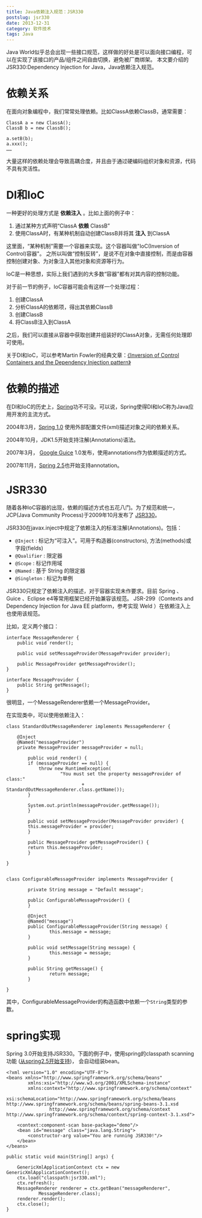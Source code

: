 ```yaml
---
title: Java依赖注入规范：JSR330
postslug: jsr330
date: 2013-12-31
category: 软件技术
tags: Java
---
```


Java World似乎总会出现一些接口规范，这样做的好处是可以面向接口编程，可以在实现了该接口的产品/组件之间自由切换，避免被厂商绑架。 本文要介绍的JSR330:Dependency Injection for Java，Java依赖注入规范。

<!-- more -->

# 依赖关系
在面向对象编程中，我们常常处理依赖。比如ClassA依赖ClassB，通常需要：

```
ClassA a = new ClassA();
ClassB b = new ClassB();

a.setB(b);
a.xxx();
……
```

大量这样的依赖处理会导致高耦合度，并且由于通过硬编码组织对象和资源，代码不具有灵活性。

# DI和IoC

一种更好的处理方式是 **依赖注入** 。比如上面的例子中：

1. 通过某种方式声明“ClassA **依赖** ClassB”
2. 使用ClassA时，有某种机制自动创建ClassB并将其 **注入** 到ClassA

这里面，“某种机制”需要一个容器来实现。这个容器叫做"IoC(Inversion of Control)容器"。
之所以叫做“控制反转”，是说不在对象中直接控制，而是由容器控制创建对象、为对象注入其他对象和资源等行为。

IoC是一种思想，实际上我们遇到的大多数“容器”都有对其内容的控制功能。

对于前一节的例子，IoC容器可能会有这样一个处理过程：

1. 创建ClassA
2. 分析ClassA的依赖项，得出其依赖ClassB
3. 创建ClassB
4. 将ClassB注入到ClassA

之后，我们可以直接从容器中获取创建并组装好的ClassA对象，无需任何处理即可使用。

关于DI和IoC，可以参考Martin Fowler的经典文章：[《Inversion of Control Containers and the Dependency Injection pattern》](http://www.martinfowler.com/articles/injection.html)


# 依赖的描述

在DI和IoC的历史上，[Spring](http://spring.io/)功不可没。可以说，Spring使得DI和IoC称为Java应用开发的主流方式。

2004年3月，[Spring 1.0](https://spring.io/blog/2004/03/24/spring-framework-1-0-final-released)
使用外部配置文件(xml)描述对象之间的依赖关系。

2004年10月，JDK1.5开始支持注解(Annotations)语法。

2007年3月， [Google Guice](https://code.google.com/p/google-guice/) 1.0发布，使用annotations作为依赖描述的方式。

2007年11月，[Spring 2.5](https://spring.io/blog/2007/11/19/spring-framework-2-5-released)也开始支持annotation。

# JSR330

随着各种IoC容器的出现，依赖的描述方式也五花八门。为了规范和统一，JCP(Java Community Process)于2009年10月发布了
[JSR330](https://jcp.org/en/jsr/detail?id=330)。

JSR330在javax.inject中规定了依赖注入的标准注解(Annotations)。包括：

- `@Inject` : 标记为“可注入”。可用于构造器(constructors), 方法(methods)或字段(fields)
- `@Qualifier` : 限定器
- `@Scope` : 标记作用域
- `@Named` : 基于 String 的限定器
- `@Singleton` : 标记为单例


JSR330只规定了依赖注入的描述，对于容器实现未作要求。目前 Spring 、Guice 、Eclipse e4等常用框架已经开始兼容该规范。
JSR-299（Contexts and Dependency Injection for Java EE platform，参考实现 Weld ）在依赖注入上也使用该规范。

比如，定义两个接口：

```
interface MessageRenderer {
	public void render();

    public void setMessageProvider(MessageProvider provider);

    public MessageProvider getMessageProvider();
}

interface MessageProvider {
	public String getMessage();
}
```

很明显，一个MessageRenderer依赖一个MessageProvider。

在实现类中，可以使用依赖注入：

```
class StandardOutMessageRenderer implements MessageRenderer {

    @Inject
    @Named("messageProvider")
    private MessageProvider messageProvider = null;

        public void render() {
        if (messageProvider == null) {
            throw new RuntimeException(
                    "You must set the property messageProvider of class:"
                            + StandardOutMessageRenderer.class.getName());
        }

        System.out.println(messageProvider.getMessage());
        }

        public void setMessageProvider(MessageProvider provider) {
        this.messageProvider = provider;
        }

        public MessageProvider getMessageProvider() {
        return this.messageProvider;
        }

}


class ConfigurableMessageProvider implements MessageProvider {

        private String message = "Default message";

        public ConfigurableMessageProvider() {
        }

        @Inject
        @Named("message")
        public ConfigurableMessageProvider(String message) {
                this.message = message;
        }

        public void setMessage(String message) {
                this.message = message;
        }

        public String getMessage() {
                return message;
        }

}

```

其中，ConfigurableMessageProvider的构造函数中依赖一个`String`类型的参数。



# spring实现

Spring 3.0开始支持JSR330。下面的例子中，使用spring的classpath scanning功能
([从spring2.5开始支持](http://www.infoq.com/articles/spring-2.5-part-1))，
会自动组装bean。

```
<?xml version="1.0" encoding="UTF-8"?>
<beans xmlns="http://www.springframework.org/schema/beans"
        xmlns:xsi="http://www.w3.org/2001/XMLSchema-instance"
        xmlns:context="http://www.springframework.org/schema/context"
        xsi:schemaLocation="http://www.springframework.org/schema/beans http://www.springframework.org/schema/beans/spring-beans-3.1.xsd
                http://www.springframework.org/schema/context http://www.springframework.org/schema/context/spring-context-3.1.xsd">

    <context:component-scan base-package="demo"/>
    <bean id="message" class="java.lang.String">
        <constructor-arg value="You are running JSR330!"/>
    </bean>
</beans>
```

```
public static void main(String[] args) {

	GenericXmlApplicationContext ctx = new GenericXmlApplicationContext();
	ctx.load("classpath:jsr330.xml");
	ctx.refresh();
	MessageRenderer renderer = ctx.getBean("messageRenderer",
			MessageRenderer.class);
	renderer.render();
	ctx.close();
}
```
